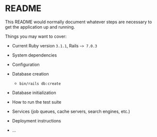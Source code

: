 # README

This README would normally document whatever steps are necessary to get the
application up and running.

Things you may want to cover:

- Current Ruby version `3.1.1`, Rails `~> 7.0.3`

- System dependencies

- Configuration

- Database creation

  - `bin/rails db:create`

- Database initialization

- How to run the test suite

- Services (job queues, cache servers, search engines, etc.)

- Deployment instructions

- ...
